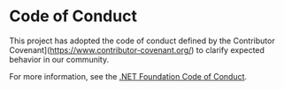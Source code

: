 # Code of Conduct

This project has adopted the code of conduct defined by the 
Contributor Covenant](https://www.contributor-covenant.org/) to 
clarify expected behavior in our community.

For more information, see the [.NET Foundation Code of Conduct](https://dotnetfoundation.org/code-of-conduct).
